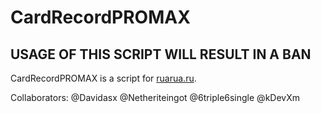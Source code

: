 # CardRecordPROMAX
## USAGE OF THIS SCRIPT WILL RESULT IN A BAN
CardRecordPROMAX is a script for [ruarua.ru](ruarua.ru).

Collaborators: @Davidasx @Netheriteingot @6triple6single @kDevXm
